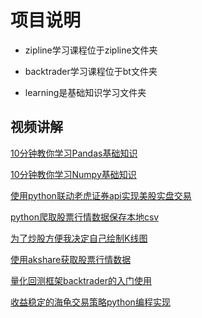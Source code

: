 # 项目说明

- zipline学习课程位于zipline文件夹

- backtrader学习课程位于bt文件夹

- learning是基础知识学习文件夹



## 视频讲解

[10分钟教你学习Pandas基础知识](https://youtu.be/hDSzIhcxKGo?si=gxkMaNTsBb3DVhFq)

[10分钟教你学习Numpy基础知识](https://youtu.be/tKpVJQpiDbo?si=gFECDlpEXC0XaSrD)

[使用python联动老虎证券api实现美股实盘交易](https://youtu.be/aRzwrZ_c7bc?si=eCLbyf8iQPt7zFyc)

[python爬取股票行情数据保存本地csv](https://youtu.be/j42y_--BWWg?si=cGYo0DkJjSHWWOu7)

[为了炒股方便我决定自己绘制K线图](https://youtu.be/8c-cUbAyypM?si=Sd4PToZOe2S4n2tp)

[使用akshare获取股票行情数据](https://youtu.be/ORsbob4m0rM?si=qLBAr24JMIxuAKiQ)

[量化回测框架backtrader的入门使用](https://youtu.be/WVRswUZYJDc?si=Zvti-267EP4lIqjq)

[收益稳定的海龟交易策略python编程实现](https://youtu.be/VCYQoZCVG5s?si=uwfpZjiyU_Vij4Ux)



